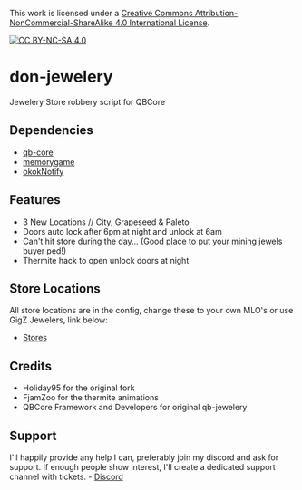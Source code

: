 This work is licensed under a [Creative Commons Attribution-NonCommercial-ShareAlike 4.0
International License][cc-by-nc-sa].

[![CC BY-NC-SA 4.0][cc-by-nc-sa-image]][cc-by-nc-sa]

[cc-by-nc-sa]: http://creativecommons.org/licenses/by-nc-sa/4.0/
[cc-by-nc-sa-image]: https://licensebuttons.net/l/by-nc-sa/4.0/88x31.png
[cc-by-nc-sa-shield]: https://img.shields.io/badge/License-CC%20BY--NC--SA%204.0-lightgrey.svg

# don-jewelery
Jewelery Store robbery script for QBCore

## Dependencies
- [qb-core](https://github.com/qbcore-framework/qb-core)
- [memorygame](https://github.com/pushkart2/memorygame)
- [okokNotify](https://okok.tebex.io/package/4724993) 

## Features
- 3 New Locations // City, Grapeseed & Paleto
- Doors auto lock after 6pm at night and unlock at 6am
- Can't hit store during the day... (Good place to put your mining jewels buyer ped!)
- Thermite hack to open unlock doors at night

## Store Locations

All store locations are in the config, change these to your own MLO's or use GigZ Jewelers, link below:

- [Stores](https://forum.cfx.re/t/mlo-jewel-store-by-gigz/4857261/24)

## Credits
- Holiday95 for the original fork
- FjamZoo for the thermite animations
- QBCore Framework and Developers for original qb-jewelery

## Support
I'll happily provide any help I can, preferably join my discord and ask for support. If enough people show interest, I'll create a dedicated support channel with tickets. - [Discord](https://discord.gg/tVA58nbBuk) 
